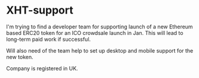 # XHT-support

I'm trying to find a developer team for supporting launch of a new Ethereum based ERC20 token for an ICO crowdsale launch in Jan.
This will lead to long-term paid work if successful.

Will also need of the team help to set up desktop and mobile support for the new token.

Company is registered in UK.
